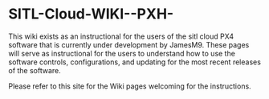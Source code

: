 # SITL-Cloud-WIKI--PXH-
This wiki exists as an instructional for the users of the sitl cloud PX4 software that is currently under development by JamesM9. These pages will serve as instructional for the users to understand how to use the software controls, configurations, and updating for the most recent releases of the software. 

Please refer to this site for the Wiki pages welcoming for the instructions. 
